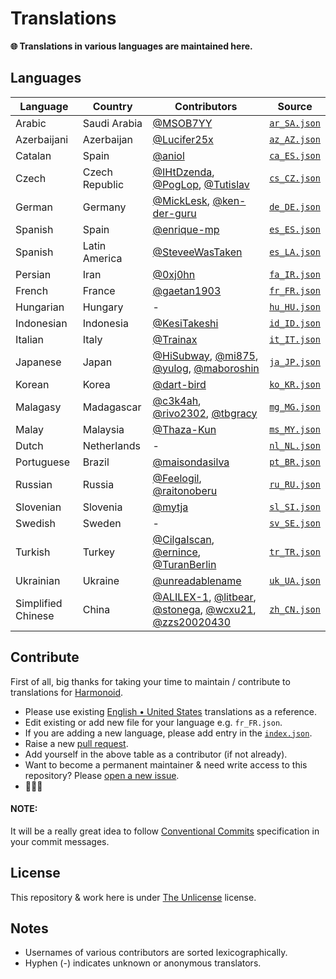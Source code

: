 # Translations

**🌐 Translations in various languages are maintained here.**

## Languages

|Language|Country|Contributors|Source|
|--------|-------|------------|------|
|Arabic|Saudi Arabia| [@MSOB7YY](https://github.com/MSOB7YY) |[`ar_SA.json`](./translations/ar_SA.json)|
|Azerbaijani|Azerbaijan| [@Lucifer25x](https://github.com/Lucifer25x) |[`az_AZ.json`](./translations/az_AZ.json)|
|Catalan|Spain| [@aniol](https://github.com/aniol) |[`ca_ES.json`](./translations/ca_ES.json)|
|Czech|Czech Republic| [@IHtDzenda](https://github.com/IHtDzenda), [@PogLop](https://github.com/PogLop), [@Tutislav](https://github.com/Tutislav) |[`cs_CZ.json`](./translations/cs_CZ.json)|
|German|Germany| [@MickLesk](https://github.com/MickLesk), [@ken-der-guru](https://github.com/ken-der-guru) |[`de_DE.json`](./translations/de_DE.json)|
|Spanish|Spain| [@enrique-mp](https://github.com/enrique-mp) |[`es_ES.json`](./translations/es_ES.json)|
|Spanish|Latin America| [@SteveeWasTaken](https://github.com/SteveeWasTaken) |[`es_LA.json`](./translations/es_LA.json)|
|Persian|Iran| [@0xj0hn](https://github.com/0xj0hn) |[`fa_IR.json`](./translations/fa_IR.json)|
|French|France| [@gaetan1903](https://github.com/gaetan1903) |[`fr_FR.json`](./translations/fr_FR.json)|
|Hungarian|Hungary| - |[`hu_HU.json`](./translations/hu_HU.json)|
|Indonesian|Indonesia| [@KesiTakeshi](https://github.com/KesiTakeshi) |[`id_ID.json`](./translations/id_ID.json)|
|Italian|Italy| [@Trainax](https://github.com/Trainax) | [`it_IT.json`](./translations/it_IT.json) |
|Japanese|Japan| [@HiSubway](https://github.com/HiSubway), [@mi875](https://github.com/mi875), [@yulog](https://github.com/yulog), [@maboroshin](https://github.com/maboroshin/) |[`ja_JP.json`](./translations/ja_JP.json)|
|Korean|Korea| [@dart-bird](https://github.com/dart-bird) |[`ko_KR.json`](./translations/ko_KR.json)|
|Malagasy|Madagascar| [@c3k4ah](https://github.com/c3k4ah), [@rivo2302](https://github.com/rivo2302), [@tbgracy](https://github.com/tbgracy) |[`mg_MG.json`](./translations/mg_MG.json)|
|Malay|Malaysia| [@Thaza-Kun](https://github.com/Thaza-Kun) |[`ms_MY.json`](./translations/ms_MY.json)|
|Dutch|Netherlands| - | [`nl_NL.json`](./translations/nl_NL.json)|
|Portuguese|Brazil| [@maisondasilva](https://github.com/maisondasilva) | [`pt_BR.json`](./translations/pt_BR.json) |
|Russian|Russia| [@Feelogil](https://github.com/Feelogil), [@raitonoberu](https://github.com/raitonoberu) | [`ru_RU.json`](./translations/ru_RU.json) |
|Slovenian|Slovenia| [@mytja](https://github.com/mytja) | [`sl_SI.json`](./translations/sl_SI.json) |
|Swedish|Sweden| - | [`sv_SE.json`](./translations/sv_SE.json) |
|Turkish|Turkey| [@CilgaIscan](https://github.com/CilgaIscan), [@ernince](https://github.com/ernince), [@TuranBerlin](https://github.com/TuranBerlin) | [`tr_TR.json`](./translations/tr_TR.json) |
|Ukrainian|Ukraine| [@unreadablename](https://github.com/unreadablename)| [`uk_UA.json`](./translations/uk_UA.json) |
|Simplified Chinese|China| [@ALILEX-1](https://github.com/ALILEX-1), [@litbear](https://github.com/litbear), [@stonega](https://github.com/stonega), [@wcxu21](https://github.com/wcxu21), [@zzs20020430](https://github.com/zzs20020430) | [`zh_CN.json`](./translations/zh_CN.json) |


## Contribute

First of all, big thanks for taking your time to maintain / contribute to translations for [Harmonoid](https://github.com/harmonoid).

- Please use existing [English • United States](./translations/en_US.json) translations as a reference.
- Edit existing or add new file for your language e.g. `fr_FR.json`.
- If you are adding a new language, please add entry in the [`index.json`](./index.json).
- Raise a new [pull request](https://github.com/harmonoid/translations/pulls).
- Add yourself in the above table as a contributor (if not already).
- Want to become a permanent maintainer & need write access to this repository? Please [open a new issue](https://github.com/harmonoid/translations/issues/new).
- 🎉🎉🎉

#### NOTE:

It will be a really great idea to follow [Conventional Commits](https://www.conventionalcommits.org/en/v1.0.0/#summary) specification in your commit messages.

## License

This repository & work here is under [The Unlicense](https://unlicense.org/) license.

## Notes

- Usernames of various contributors are sorted lexicographically.
- Hyphen (-) indicates unknown or anonymous translators.
